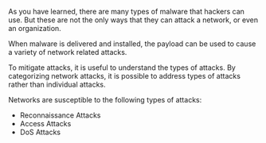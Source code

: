 As you have learned, there are many types of malware that hackers can use. But these are not the only ways that they can attack a network, or even an organization.

When malware is delivered and installed, the payload can be used to cause a variety of network related attacks.

To mitigate attacks, it is useful to understand the types of attacks. By categorizing network attacks, it is possible to address types of attacks rather than individual attacks.

Networks are susceptible to the following types of attacks:

- Reconnaissance Attacks
- Access Attacks
- DoS Attacks